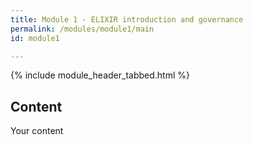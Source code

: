```yaml
---
title: Module 1 - ELIXIR introduction and governance
permalink: /modules/module1/main
id: module1

---
```


{% include module_header_tabbed.html %} 

## Content
Your content
